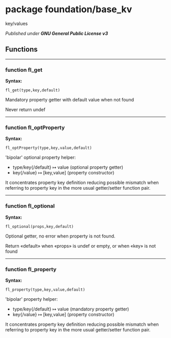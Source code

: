# package foundation/base_kv

key/values



*Published under __GNU General Public License v3__*

## Functions

---

### function fl_get

__Syntax:__

```text
fl_get(type,key,default)
```

Mandatory property getter with default value when not found

Never return undef


---

### function fl_optProperty

__Syntax:__

```text
fl_optProperty(type,key,value,default)
```

'bipolar' optional property helper:

- type/key{/default} ↦ value       (optional property getter)
- key{/value}        ↦ [key,value] (property constructor)

It concentrates property key definition reducing possible mismatch when
referring to property key in the more usual getter/setter function pair.


---

### function fl_optional

__Syntax:__

```text
fl_optional(props,key,default)
```

Optional getter, no error when property is not found.

Return «default» when «props» is undef or empty, or when «key» is not found


---

### function fl_property

__Syntax:__

```text
fl_property(type,key,value,default)
```

'bipolar' property helper:

- type/key{/default} ↦ value       (mandatory property getter)
- key{/value}        ↦ [key,value] (property constructor)

It concentrates property key definition reducing possible mismatch when
referring to property key in the more usual getter/setter function pair.


